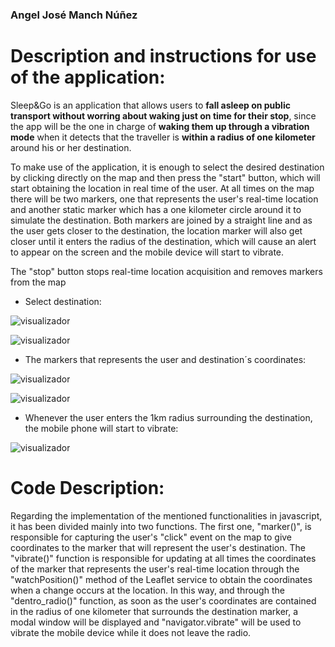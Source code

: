 ### Angel José Manch Núñez 

# Description and instructions for use of the application:

Sleep&Go is an application that allows users to **fall asleep on public transport without worring about waking just on time for their stop**, since the app will be the one in charge of **waking them up through a vibration mode** when it detects that the traveller is **within a radius of one kilometer** around his or her destination.

To make use of the application, it is enough to select the desired destination by clicking directly on the map and then press the "start" button, which will start obtaining the location in real time of the user. At all times on the map there will be two markers, one that represents the user's real-time location and another static marker which has a one kilometer circle around it to simulate the destination. Both markers are joined by a straight line and as the user gets closer to the destination, the location marker will also get closer until it enters the radius of the destination, which will cause an alert to appear on the screen and the mobile device will start to vibrate.

The "stop" button stops real-time location acquisition and removes markers from the map

- Select destination:

![visualizador](images/inicio.png)

![visualizador](images/destino.png)

- The markers that represents the user and destination´s coordinates:

![visualizador](images/mensaje.png)

![visualizador](images/ruta.png)

- Whenever the user enters the 1km radius surrounding the destination, the mobile phone will start to vibrate:

![visualizador](images/cerca.png)


# Code Description:

Regarding the implementation of the mentioned functionalities in javascript, it has been divided mainly into two functions. The first one, "marker()", is responsible for capturing the user's "click" event on the map to give coordinates to the marker that will represent the user's destination. The "vibrate()" function is responsible for updating at all times the coordinates of the marker that represents the user's real-time location through the "watchPosition()" method of the Leaflet service to obtain the coordinates when a change occurs at the location. In this way, and through the "dentro_radio()" function, as soon as the user's coordinates are contained in the radius of one kilometer that surrounds the destination marker, a modal window will be displayed and "navigator.vibrate" will be used to vibrate the mobile device while it does not leave the radio.
